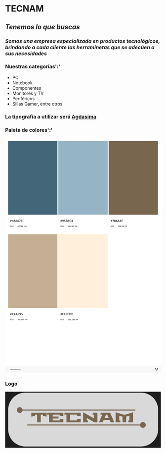 # **TECNAM**

## *Tenemos lo que buscas*

### ***Somos una empresa especializada en productos tecnológicos, brindando a cada cliente las herraminetas que se adecúen a sus necesidades***

### Nuestras categorías':'

- PC
- Notebook
- Componentes
- Monitores y TV
- Periféricos
- Sillas Gamer, entre otros

### La tipografía a utilizar será [Agdasima](https://fonts.google.com/specimen/Agdasima)

### Paleta de colores':'

![Paleta](./images/Paleta%20de%20colores.jpeg)

### Logo

![Logo](./images/Logo%20e-commerce.png)
